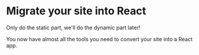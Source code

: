 # Migrate your site into React

Only do the static part, we'll do the dynamic part later!

You now have almost all the tools you need to convert your site into a React app.